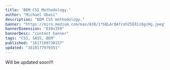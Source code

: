```yaml
---
title: 'BEM CSS Methodology.'
author: "Michael Obasi"
description: "BEM CSS methodology."
banner: "https://miro.medium.com/max/638/1*bQLArQAfcohZ5E81z8gcHg.jpeg"
bannerDimension: "638x359"
bannerDesc: "content banner"
tags: "CSS, SASS, BEM"
published: "1617109730157"
updated: "1618177979351"
---
```


Will be updated soon!!!
